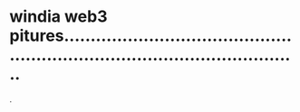 # windia web3 pitures..................................................................................................
.
